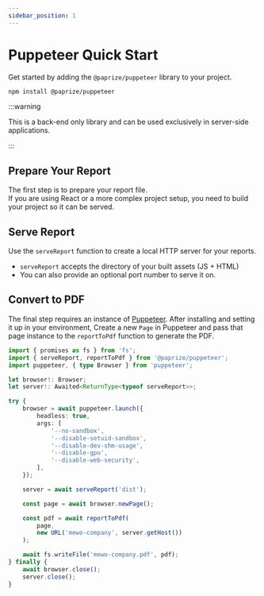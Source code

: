 ```yaml
---
sidebar_position: 1
---
```


# Puppeteer Quick Start

Get started by adding the `@paprize/puppeteer` library to your project.

```bash
npm install @paprize/puppeteer
```

:::warning

This is a back-end only library and can be used exclusively in server-side applications.

:::

## Prepare Your Report

The first step is to prepare your report file.  
If you are using React or a more complex project setup, you need to build your project so it can be served.

## Serve Report

Use the `serveReport` function to create a local HTTP server for your reports.

- `serveReport` accepts the directory of your built assets (JS + HTML)
- You can also provide an optional port number to serve it on.

## Convert to PDF

The final step requires an instance of [Puppeteer](https://pptr.dev). After installing and setting it up in your environment, Create a new `Page` in Puppeteer and pass that page instance to the `reportToPdf` function to generate the PDF.

```ts
import { promises as fs } from 'fs';
import { serveReport, reportToPdf } from '@paprize/puppeteer';
import puppeteer, { type Browser } from 'puppeteer';

let browser!: Browser;
let server!: Awaited<ReturnType<typeof serveReport>>;

try {
    browser = await puppeteer.launch({
        headless: true,
        args: [
            '--no-sandbox',
            '--disable-setuid-sandbox',
            '--disable-dev-shm-usage',
            '--disable-gpu',
            '--disable-web-security',
        ],
    });

    server = await serveReport('dist');

    const page = await browser.newPage();

    const pdf = await reportToPdf(
        page,
        new URL('mewo-company', server.getHost())
    );

    await fs.writeFile('mewo-company.pdf', pdf);
} finally {
    await browser.close();
    server.close();
}
```

